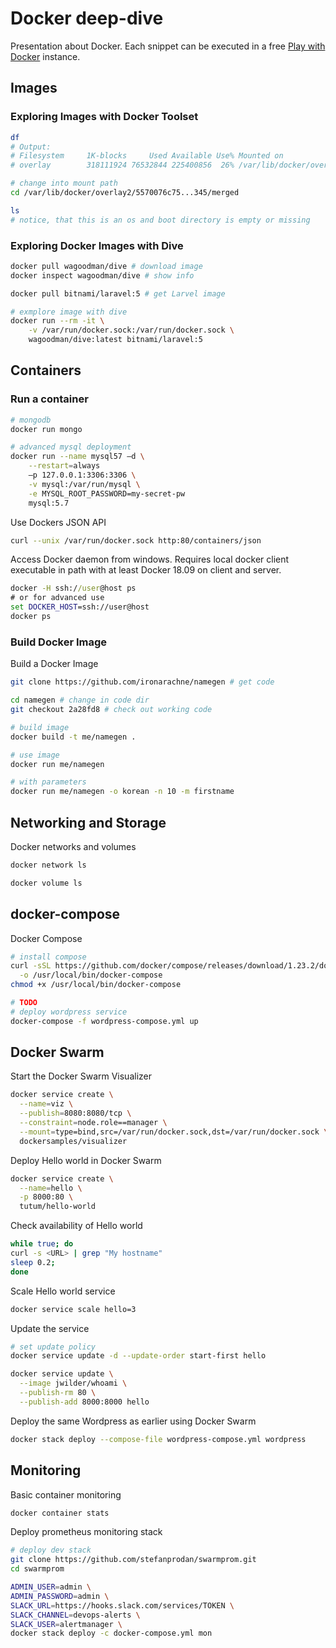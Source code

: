 # Docker deep-dive
Presentation about Docker.
Each snippet can be executed in a free [Play with Docker](https://labs.play-with-docker.com/) instance.

## Images
### Exploring Images with Docker Toolset
```bash
df
# Output:
# Filesystem     1K-blocks     Used Available Use% Mounted on
# overlay        318111924 76532844 225400856  26% /var/lib/docker/overlay2/5570076c75...345/merged

# change into mount path
cd /var/lib/docker/overlay2/5570076c75...345/merged

ls
# notice, that this is an os and boot directory is empty or missing
```

### Exploring Docker Images with Dive
```bash
docker pull wagoodman/dive # download image
docker inspect wagoodman/dive # show info

docker pull bitnami/laravel:5 # get Larvel image

# exmplore image with dive
docker run --rm -it \
    -v /var/run/docker.sock:/var/run/docker.sock \
    wagoodman/dive:latest bitnami/laravel:5
```

## Containers
### Run a container
```bash
# mongodb
docker run mongo

# advanced mysql deployment
docker run --name mysql57 –d \
	--restart=always
	–p 127.0.0.1:3306:3306 \
	-v mysql:/var/run/mysql \
	-e MYSQL_ROOT_PASSWORD=my-secret-pw
	mysql:5.7
```

Use Dockers JSON API
```bash
curl --unix /var/run/docker.sock http:80/containers/json
```
Access Docker daemon from windows. Requires local docker client executable in path with at least Docker 18.09 on client and server.
```bat
docker -H ssh://user@host ps
# or for advanced use
set DOCKER_HOST=ssh://user@host
docker ps
```

### Build Docker Image
Build a Docker Image
```bash
git clone https://github.com/ironarachne/namegen # get code

cd namegen # change in code dir
git checkout 2a28fd8 # check out working code

# build image
docker build -t me/namegen .

# use image
docker run me/namegen

# with parameters
docker run me/namegen -o korean -n 10 -m firstname
```

## Networking and Storage
Docker networks and volumes
```bash
docker network ls

docker volume ls
```

## docker-compose
Docker Compose
```bash
# install compose
curl -sSL https://github.com/docker/compose/releases/download/1.23.2/docker-compose-`uname -s`-`uname -m` \
  -o /usr/local/bin/docker-compose
chmod +x /usr/local/bin/docker-compose

# TODO
# deploy wordpress service
docker-compose -f wordpress-compose.yml up
```

## Docker Swarm
Start the Docker Swarm Visualizer 
```bash
docker service create \
  --name=viz \
  --publish=8080:8080/tcp \
  --constraint=node.role==manager \
  --mount=type=bind,src=/var/run/docker.sock,dst=/var/run/docker.sock \
  dockersamples/visualizer
```

Deploy Hello world in Docker Swarm
```bash
docker service create \
  --name=hello \
  -p 8000:80 \
  tutum/hello-world
```

Check availability of Hello world
```bash
while true; do
curl -s <URL> | grep "My hostname"
sleep 0.2;
done
```

Scale Hello world service
```bash
docker service scale hello=3
```

Update the service
```bash
# set update policy
docker service update -d --update-order start-first hello

docker service update \
  --image jwilder/whoami \
  --publish-rm 80 \
  --publish-add 8000:8000 hello
```

Deploy the same Wordpress as earlier using Docker Swarm
```bash
docker stack deploy --compose-file wordpress-compose.yml wordpress
```

## Monitoring
Basic container monitoring
```bash
docker container stats
```

Deploy prometheus monitoring stack
```bash
# deploy dev stack
git clone https://github.com/stefanprodan/swarmprom.git
cd swarmprom

ADMIN_USER=admin \
ADMIN_PASSWORD=admin \
SLACK_URL=https://hooks.slack.com/services/TOKEN \
SLACK_CHANNEL=devops-alerts \
SLACK_USER=alertmanager \
docker stack deploy -c docker-compose.yml mon
```